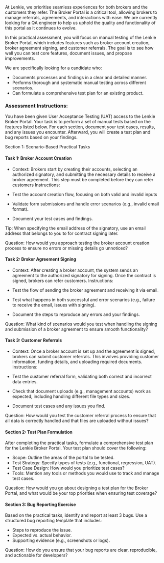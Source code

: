 
At Lenkie, we prioritise seamless experiences for both brokers and the customers they refer. The Broker Portal is a critical tool, allowing brokers to manage referrals, agreements, and interactions with ease. We are currently looking for a QA engineer to help us uphold the quality and functionality of this portal as it continues to evolve.

In this practical assessment, you will focus on manual testing of the Lenkie Broker Portal, which includes features such as broker account creation, broker agreement signing, and customer referrals. The goal is to see how well you can test core features, document issues, and propose improvements.

We are specifically looking for a candidate who:

- Documents processes and findings in a clear and detailed manner.
- Performs thorough and systematic manual testing across different scenarios.
- Can formulate a comprehensive test plan for an existing product.

### Assessment Instructions:

You have been given User Acceptance Testing (UAT) access to the Lenkie Broker Portal. Your task is to perform a set of manual tests based on the features listed below. For each section, document your test cases, results, and any issues you encounter. Afterward, you will create a test plan and bug reports based on your findings.

Section 1: Scenario-Based Practical Tasks

#### Task 1: Broker Account Creation

- Context: Brokers start by creating their accounts, selecting an authorized signatory, and submitting the necessary details to receive a broker agreement. This step must be completed before they can refer customers
Instructions:

- Test the account creation flow, focusing on both valid and invalid inputs
- Validate form submissions and handle error scenarios (e.g., invalid email format).
- Document your test cases and findings.

Tip: When specifying the email address of the signatory, use an email address that belongs to you to for contract signing later.

Question: How would you approach testing the broker account creation process to ensure no errors or missing details go unnoticed?

#### Task 2: Broker Agreement Signing

- Context: After creating a broker account, the system sends an agreement to the authorized signatory for signing. Once the contract is signed, brokers can refer customers.
Instructions:

- Test the flow of sending the broker agreement and receiving it via email.
- Test what happens in both successful and error scenarios (e.g., failure to receive the email, issues with signing).
- Document the steps to reproduce any errors and your findings.

Question: What kind of scenarios would you test when handling the signing and submission of a broker agreement to ensure smooth functionality?

#### Task 3: Customer Referrals

- Context: Once a broker account is set up and the agreement is signed, brokers can submit customer referrals. This involves providing customer information, funding details, and uploading required documents.
Instructions:

- Test the customer referral form, validating both correct and incorrect data entries.
- Check that document uploads (e.g., management accounts) work as expected, including handling different file types and sizes.
- Document test cases and any issues you find.

Question: How would you test the customer referral process to ensure that all data is correctly handled and that files are uploaded without issues?

#### Section 2: Test Plan Formulation

After completing the practical tasks, formulate a comprehensive test plan for the Lenkie Broker Portal. Your test plan should cover the following:

- Scope: Outline the areas of the portal to be tested.
- Test Strategy: Specify types of tests (e.g., functional, regression, UAT).
- Test Case Design: How would you prioritize test cases?
- Tools: Mention any tools or methods you would use to track and manage test cases.

Question: How would you go about designing a test plan for the Broker Portal, and what would be your top priorities when ensuring test coverage?

#### Section 3: Bug Reporting Exercise

Based on the practical tasks, identify and report at least 3 bugs. Use a structured bug reporting template that includes:

- Steps to reproduce the issue.
- Expected vs. actual behavior.
- Supporting evidence (e.g., screenshots or logs).

Question: How do you ensure that your bug reports are clear, reproducible, and actionable for developers?
